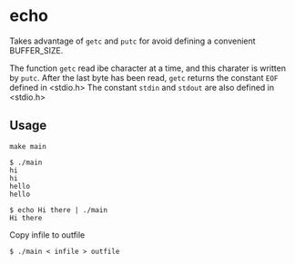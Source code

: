# echo

Takes advantage of `getc` and `putc` for avoid defining a convenient BUFFER_SIZE.

The function `getc` read ibe character at a time, and this charater is written by `putc`.
After the last byte has been read, `getc` returns the constant `EOF` defined in <stdio.h>
The constant `stdin` and `stdout` are also defined in <stdio.h>

## Usage

`make main`

```
$ ./main 
hi
hi
hello
hello
```

```
$ echo Hi there | ./main
Hi there
```


Copy infile to outfile
```
$ ./main < infile > outfile
```